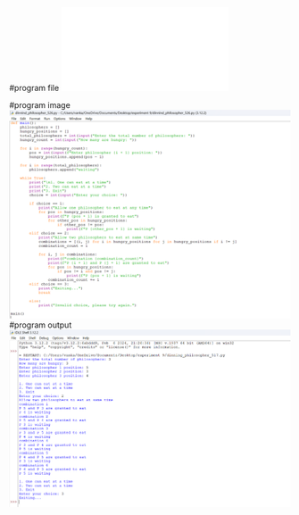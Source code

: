 #program file
![program file](dinning_philosopher_526.py)

#program image
![program image](dinning_philosopher_program.png)
#program output
![program output](dinning_philosopher_output.png)




